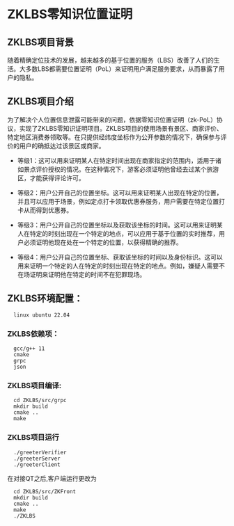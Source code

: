# ZKLBS零知识位置证明

## ZKLBS项目背景

随着精确定位技术的发展，越来越多的基于位置的服务（LBS）改善了人们的生活。大多数LBS都需要位置证明（PoL）来证明用户满足服务要求，从而暴露了用户的隐私。

## ZKLBS项目介绍

为了解决个人位置信息泄露可能带来的问题，依据零知识位置证明（zk-PoL）协议，实现了ZKLBS零知识证明项目。ZKLBS项目的使用场景有景区、商家评价、特定地区消费券领取等。在只提供经纬度坐标作为公开参数的情况下，确保参与评价的用户的确抵达过该景区或商家。

- 等级1：这可以用来证明某人在特定时间出现在商家指定的范围内，适用于诸如景点评价授权的情况。在这种情况下，游客必须证明他曾经去过某个旅游区，才能获得评论许可。  

- 等级2：用户公开自己的位置坐标。这可以用来证明某人出现在特定的位置，并且可以应用于场景，例如定点打卡领取优惠券服务，用户需要在特定位置打卡从而得到优惠券。

- 等级3：用户公开自己的位置坐标以及获取该坐标的时间。这可以用来证明某人在特定的时刻出现在一个特定的地点，可以应用于基于位置的实时推荐，用户必须证明他现在处在一个特定的位置，以获得精确的推荐。

- 等级4：用户公开自己的位置坐标、获取该坐标的时间以及身份标识。这可以用来证明一个特定的人在特定的时刻出现在特定的地点。例如，嫌疑人需要不在场证明来证明他在特定的时间不在犯罪现场。


## ZKLBS环境配置：

```  
  linux ubuntu 22.04
```
  
### ZKLBS依赖项：
```
  gcc/g++ 11
  cmake
  grpc
  json
```  
### ZKLBS项目编译:
```
  cd ZKLBS/src/grpc
  mkdir build
  cmake ..
  make
``` 
### ZKLBS项目运行
```
  ./greeterVerifier 
  ./greeterServer 
  ./greeterClient
```
在对接QT之后,客户端运行更改为
```
  cd ZKLBS/src/ZKFront
  mkdir build
  cmake ..
  make
  ./ZKLBS
```

